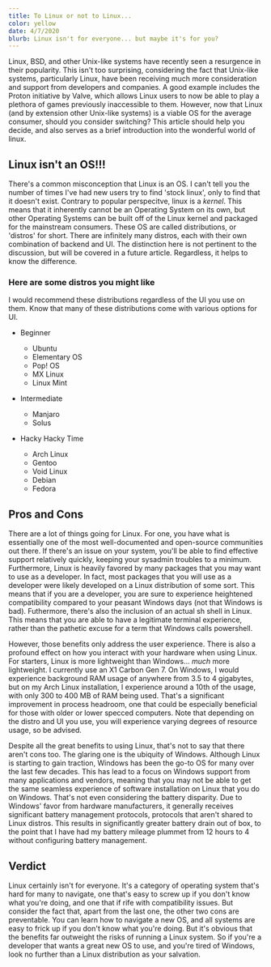 ```yaml
---
title: To Linux or not to Linux...
color: yellow
date: 4/7/2020
blurb: Linux isn't for everyone... but maybe it's for you?
---
```


Linux, BSD, and other Unix-like systems have recently seen a resurgence in their popularity. This isn't too surprising, considering the fact that Unix-like systems, particularly Linux, have been receiving much more consideration and support from developers and companies. A good example includes the Proton initiative by Valve, which allows Linux users to now be able to play a plethora of games previously inaccessible to them. However, now that Linux (and by extension other Unix-like systems) is a viable OS for the average consumer, should you consider switching? This article should help you decide, and also serves as a brief introduction into the wonderful world of linux.

## Linux isn't an OS!!!
There's a common misconception that Linux is an OS. I can't tell you the number of times I've had new users try to find 'stock linux', only to find that it doesn't exist. Contrary to popular perspecitve, linux is a *kernel*. This means that it inherently cannot be an Operating System on its own, but other Operating Systems can be built off of the Linux kernel and packaged for the mainstream consumers. These OS are called distributions, or 'distros' for short. There are infinitely many distros, each with their own combination of backend and UI. The distinction here is not pertinent to the discussion, but will be covered in a future article. Regardless, it helps to know the difference.

### Here are some distros you might like
I would recommend these distributions regardless of the UI you use on them. Know that many of these distributions come with various options for UI.

* Beginner
  * Ubuntu
  * Elementary OS
  * Pop! OS
  * MX Linux
  * Linux Mint

* Intermediate
  * Manjaro
  * Solus

* Hacky Hacky Time
  * Arch Linux
  * Gentoo 
  * Void Linux
  * Debian
  * Fedora

## Pros and Cons
There are a lot of things going for Linux. For one, you have what is essentially one of the most well-documented and open-source communities out there. If there's an issue on your system, you'll be able to find effective support relatively quickly, keeping your sysadmin troubles to a minimum. Furthermore, Linux is heavily favored by many packages that you may want to use as a developer. In fact, most packages that you will use as a developer were likely developed on a Linux distribution of some sort. This means that if you are a developer, you are sure to experience heightened compatibility compared to your peasant Windows days (not that Windows is bad). Futhermore, there's also the inclusion of an actual sh shell in Linux. This means that you are able to have a legitimate terminal experience, rather than the pathetic excuse for a term that Windows calls powershell.

However, those benefits only address the user experience. There is also a profound effect on how you interact with your hardware when using Linux. For starters, Linux is more lightweight than Windows... *much* more lightweight. I currently use an X1 Carbon Gen 7. On Windows, I would experience background RAM usage of anywhere from 3.5 to 4 gigabytes, but on my Arch Linux installation, I experience around a 10th of the usage, with only 300 to 400 MB of RAM being used. That's a significant improvement in process headroom, one that could be especially beneficial for those with older or lower specced computers. Note that depending on the distro and UI you use, you will experience varying degrees of resource usage, so be advised.

Despite all the great benefits to using Linux, that's not to say that there aren't cons too. The glaring one is the ubiquity of Windows. Although Linux is starting to gain traction, Windows has been the go-to OS for many over the last few decades. This has lead to a focus on Windows support from many applications and vendors, meaning that you may not be able to get the same seamless experience of software installation on Linux that you do on Windows. That's not even considering the battery disparity. Due to Windows' favor from hardware manufacturers, it generally receives significant battery management protocols, protocols that aren't shared to Linux distros. This results in significantly greater battery drain out of box, to the point that I have had my battery mileage plummet from 12 hours to 4 without configuring battery management.

## Verdict
Linux certainly isn't for everyone. It's a category of operating system that's hard for many to navigate, one that's easy to screw up if you don't know what you're doing, and one that if rife with compatibility issues. But consider the fact that, apart from the last one, the other two cons are preventable. You can learn how to navigate a new OS, and all systems are easy to frick up if you don't know what you're doing. But it's obvious that the benefits far outweight the risks of running a Linux system. So if you're a developer that wants a great new OS to use, and you're tired of Windows, look no further than a Linux distribution as your salvation.

